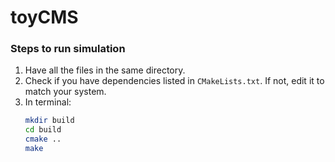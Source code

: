 # toyCMS

### Steps to run simulation

1. Have all the files in the same directory.
2. Check if you have dependencies listed in `CMakeLists.txt`. If not, edit it to match your system.
3. In terminal:
    ```bash
    mkdir build
    cd build
    cmake ..
    make
    ```
